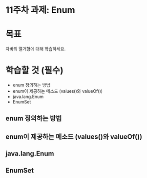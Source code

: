 # 11주차 과제: Enum



# 목표

자바의 열거형에 대해 학습하세요.



# 학습할 것 (필수)

- enum 정의하는 방법
- enum이 제공하는 메소드 (values()와 valueOf())
- java.lang.Enum
- EnumSet



## enum 정의하는 방법





## enum이 제공하는 메소드 (values()와 valueOf())



## java.lang.Enum



## EnumSet